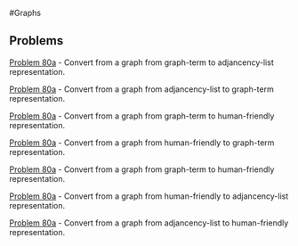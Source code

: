 #Graphs

## Problems

[Problem 80a](p/p80a.md) - Convert from a graph from graph-term to adjancency-list representation. 

[Problem 80a](p/p80a.md) - Convert from a graph from adjancency-list to graph-term representation.

[Problem 80a](p/p80a.md) - Convert from a graph from graph-term to human-friendly representation.

[Problem 80a](p/p80a.md) - Convert from a graph from  human-friendly to graph-term representation.

[Problem 80a](p/p80a.md) - Convert from a graph from graph-term to  human-friendly representation.

[Problem 80a](p/p80a.md) - Convert from a graph from human-friendly to  adjancency-list  representation.

[Problem 80a](p/p80a.md) - Convert from a graph from  adjancency-list to human-friendly representation.
